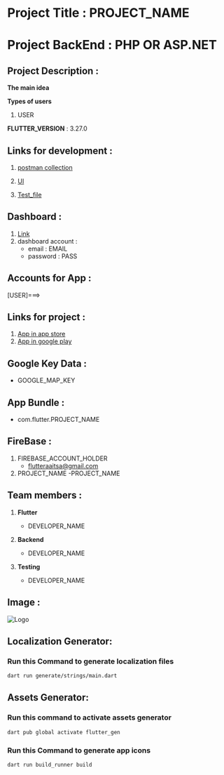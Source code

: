 # Project Title :  PROJECT_NAME

# Project BackEnd : PHP OR ASP.NET

## Project Description :

**The main idea**

**Types of users**

1. USER


**FLUTTER_VERSION** : 3.27.0

## Links for development :

1. [postman collection](SERVICE_URL)

2. [UI](UI_URL)

3. [Test_file](TEST_FILE_LINK)

## Dashboard :

1. [Link](DASHBOARD_LINK)
2. dashboard account :
   - email : EMAIL
   - password : PASS

## Accounts for App :
[USER]===> 


## Links for project :

1. [App in app store]()
2. [App in google play]()

## Google Key Data :

- GOOGLE_MAP_KEY

## App Bundle :

- com.flutter.PROJECT_NAME

## FireBase :

1. FIREBASE_ACCOUNT_HOLDER
   - flutteraaitsa@gmail.com
2. PROJECT_NAME
   -PROJECT_NAME

## Team members :

1. **Flutter**
   - DEVELOPER_NAME


2. **Backend**

   - DEVELOPER_NAME

3. **Testing**
   - DEVELOPER_NAME

## Image :

![Logo](assets/images/appIcon.png)


## Localization Generator:
### Run this Command to generate localization files
```bash
dart run generate/strings/main.dart
```

## Assets Generator:

### Run this command to activate assets generator
```bash
dart pub global activate flutter_gen
```

### Run this Command to generate app icons
```bash
dart run build_runner build
```

